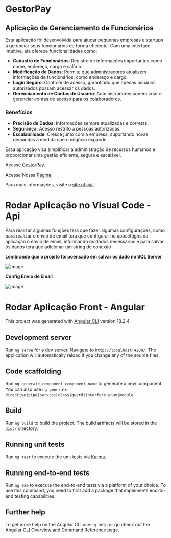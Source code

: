 # GestorPay

## Aplicação de Gerenciamento de Funcionários

Esta aplicação foi desenvolvida para ajudar pequenas empresas e startups a gerenciar seus funcionários de forma eficiente. Com uma interface intuitiva, ela oferece funcionalidades como:

- **Cadastro de Funcionários**: Registro de informações importantes como nome, endereço, cargo e salário.
- **Modificação de Dados**: Permite que administradores atualizem informações de funcionários, como endereço e cargo.
- **Login Seguro**: Controle de acesso, garantindo que apenas usuários autorizados possam acessar os dados.
- **Gerenciamento de Contas de Usuário**: Administradores podem criar e gerenciar contas de acesso para os colaboradores.

### Benefícios
- **Precisão de Dados**: Informações sempre atualizadas e corretas.
- **Segurança**: Acesso restrito a pessoas autorizadas.
- **Escalabilidade**: Cresce junto com a empresa, suportando novas demandas à medida que o negócio expande.

Essa aplicação visa simplificar a administração de recursos humanos e proporcionar uma gestão eficiente, segura e escalável.

Acesse [GestorPay](https://gestor-pay.vercel.app/login).

Acesse Nossa [Página](https://rubensrocha9.github.io/static-page-extensao/).

Para mais informações, visite o [site oficial](https://sites.google.com/view/gestorpay/p%C3%A1gina-inicial).

# Rodar Aplicação no Visual Code - Api

Para realizar algumas funções tera que fazer algumas configurações, como para realizar o envio de email tera que configurar no appsettigns da aplicação o envio de email, informando os dados necessários e para salvar os dados terá que adicionar um string de conexão 

**Lembrando que o projeto foi poensado em salvar os dado no SQL Server**

![image](https://github.com/user-attachments/assets/2f2b2363-796c-4fa6-8628-35ed47c5a9b9)


**Config Envio de Email**

![image](https://github.com/user-attachments/assets/e35d9c61-6589-4ed8-940e-9aefbde10c74)


# Rodar Aplicação Front - Angular

This project was generated with [Angular CLI](https://github.com/angular/angular-cli) version 18.2.4.

## Development server

Run `ng serve` for a dev server. Navigate to `http://localhost:4200/`. The application will automatically reload if you change any of the source files.

## Code scaffolding

Run `ng generate component component-name` to generate a new component. You can also use `ng generate directive|pipe|service|class|guard|interface|enum|module`.

## Build

Run `ng build` to build the project. The build artifacts will be stored in the `dist/` directory.

## Running unit tests

Run `ng test` to execute the unit tests via [Karma](https://karma-runner.github.io).

## Running end-to-end tests

Run `ng e2e` to execute the end-to-end tests via a platform of your choice. To use this command, you need to first add a package that implements end-to-end testing capabilities.

## Further help

To get more help on the Angular CLI use `ng help` or go check out the [Angular CLI Overview and Command Reference](https://angular.io/cli) page.
